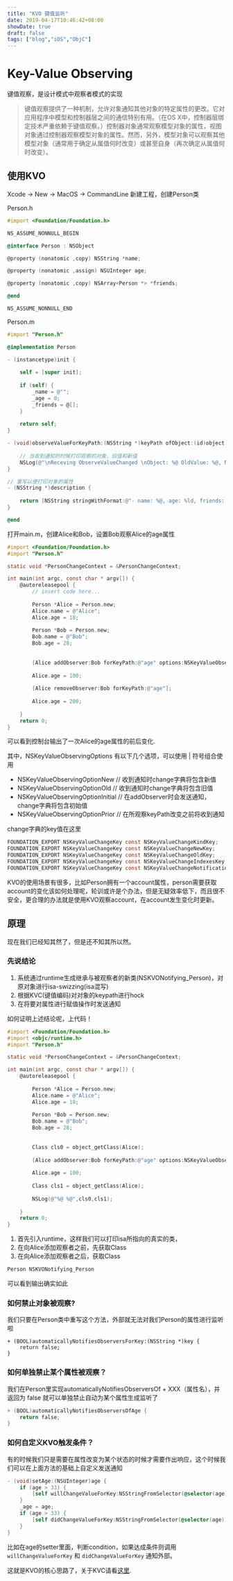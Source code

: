 ```yaml
---
title: "KVO 键值监听"
date: 2019-04-17T10:46:42+08:00
showDate: true
draft: false
tags: ["blog","iOS","ObjC"]
---
```


# Key-Value Observing

键值观察，是设计模式中观察者模式的实现

> 键值观察提供了一种机制，允许对象通知其他对象的特定属性的更改。它对应用程序中模型和控制器层之间的通信特别有用。（在OS X中，控制器层绑定技术严重依赖于键值观察。）控制器对象通常观察模型对象的属性，视图对象通过控制器观察模型对象的属性。然而，另外，模型对象可以观察其他模型对象（通常用于确定从属值何时改变）或甚至自身（再次确定从属值何时改变）。

## 使用KVO

Xcode -> New -> MacOS -> CommandLine 新建工程，创建Person类

Person.h

```objectivec
#import <Foundation/Foundation.h>

NS_ASSUME_NONNULL_BEGIN

@interface Person : NSObject

@property (nonatomic ,copy) NSString *name;

@property (nonatomic ,assign) NSUInteger age;

@property (nonatomic ,copy) NSArray<Person *> *friends;

@end

NS_ASSUME_NONNULL_END
```

Person.m

```objectivec
#import "Person.h"

@implementation Person

- (instancetype)init {
    
    self = [super init];
    
    if (self) {
        _name = @"";
        _age = 0;
        _friends = @[];
    }
    
    return self;
}

- (void)observeValueForKeyPath:(NSString *)keyPath ofObject:(id)object change:(NSDictionary<NSKeyValueChangeKey,id> *)change context:(void *)context {
    
    // 当收到通知的时候打印观察的对象，旧值和新值
    NSLog(@"\nReceving ObserveValueChanged \nObject: %@ OldValue: %@, NewValue: %@",object, change[NSKeyValueChangeOldKey], change[NSKeyValueChangeNewKey]);
}

// 重写以便打印对象的属性
- (NSString *)description {
    
    return [NSString stringWithFormat:@"- name: %@, age: %ld, friends: %@",self.name, self.age, self.friends];
}

@end
```

打开main.m，创建Alice和Bob，设置Bob观察Alice的age属性

```objectivec
#import <Foundation/Foundation.h>
#import "Person.h"

static void *PersonChangeContext = &PersonChangeContext;

int main(int argc, const char * argv[]) {
    @autoreleasepool {
        // insert code here...
        
        Person *Alice = Person.new;
        Alice.name = @"Alice";
        Alice.age = 18;
        
        Person *Bob = Person.new;
        Bob.name = @"Bob";
        Bob.age = 28;
        
        
        [Alice addObserver:Bob forKeyPath:@"age" options:NSKeyValueObservingOptionOld|NSKeyValueObservingOptionNew context:PersonChangeContext];
        
        Alice.age = 100;
        
        [Alice removeObserver:Bob forKeyPath:@"age"];
        
        Alice.age = 200;
        
    }
    return 0;
}
```

可以看到控制台输出了一次Alice的age属性的前后变化.

其中，NSKeyValueObservingOptions 有以下几个选项，可以使用 | 符号组合使用

- NSKeyValueObservingOptionNew // 收到通知时change字典将包含新值
- NSKeyValueObservingOptionOld // 收到通知时change字典将包含旧值
- NSKeyValueObservingOptionInitial // 在addObserver时会发送通知，change字典将包含初始值
- NSKeyValueObservingOptionPrior // 在所观察keyPath改变之前将收到通知

change字典的key值在这里

```objectivec
FOUNDATION_EXPORT NSKeyValueChangeKey const NSKeyValueChangeKindKey;
FOUNDATION_EXPORT NSKeyValueChangeKey const NSKeyValueChangeNewKey;
FOUNDATION_EXPORT NSKeyValueChangeKey const NSKeyValueChangeOldKey;
FOUNDATION_EXPORT NSKeyValueChangeKey const NSKeyValueChangeIndexesKey;
FOUNDATION_EXPORT NSKeyValueChangeKey const NSKeyValueChangeNotificationIsPriorKey 
```

KVO的使用场景有很多，比如Person拥有一个account属性，person需要获取account的变化该如何处理呢，轮训或许是个办法，但是无疑效率低下，而且很不安全，更合理的办法就是使用KVO观察account，在account发生变化时更新。

## 原理

现在我们已经知其然了，但是还不知其所以然。

### 先说结论

1. 系统通过runtime生成继承与被观察者的新类(NSKVONotifying_Person)，对原对象进行isa-swizzing(isa混写)
2. 根据KVC(键值编码)对对象的keypath进行hock
3. 在将要对属性进行赋值操作时发送通知

如何证明上述结论呢，上代码！

```objectivec
#import <Foundation/Foundation.h>
#import <objc/runtime.h>
#import "Person.h"

static void *PersonChangeContext = &PersonChangeContext;

int main(int argc, const char * argv[]) {
    @autoreleasepool {        
        
        Person *Alice = Person.new;
        Alice.name = @"Alice";
        Alice.age = 18;
        
        Person *Bob = Person.new;
        Bob.name = @"Bob";
        Bob.age = 28;
        
        
        Class cls0 = object_getClass(Alice);
        
        [Alice addObserver:Bob forKeyPath:@"age" options:NSKeyValueObservingOptionOld|NSKeyValueObservingOptionNew context:PersonChangeContext];
        
        Alice.age = 100;
        
        Class cls1 = object_getClass(Alice);
        
        NSLog(@"%@ %@",cls0,cls1);
        
    }
    return 0;
}
```

1. 首先引入runtime，这样我们可以打印isa所指向的真实的类，
2. 在向Alice添加观察者之前，先获取Class
3. 在向Alice添加观察者之后，获取Class

```objectivec
Person NSKVONotifying_Person
```

可以看到输出确实如此

### 如何禁止对象被观察?

我们只要在Person类中重写这个方法，外部就无法对我们Person的属性进行监听啦

```objc
+ (BOOL)automaticallyNotifiesObserversForKey:(NSString *)key {
    return false;
}
```

### 如何单独禁止某个属性被观察？

我们在Person里实现automaticallyNotifiesObserversOf + XXX（属性名），并返回为 false 就可以单独禁止自动为某个属性生成监听了

```objectivec
+ (BOOL)automaticallyNotifiesObserversOfAge {
    return false;
}
```

### 如何自定义KVO触发条件？

有的时候我们只是需要在属性改变为某个状态的时候才需要作出响应，这个时候我们可以在上面方法的基础上自定义发送通知

```objectivec
- (void)setAge:(NSUInteger)age {
    if (age > 33) {
        [self willChangeValueForKey:NSStringFromSelector(@selector(age))];
    }
    _age = age;
    if (age > 33) {
        [self didChangeValueForKey:NSStringFromSelector(@selector(age))];
    }
}
```

比如在age的setter里面，判断condition，如果达成条件则调用 `willChangeValueForKey` 和 `didChangeValueForKey` 通知外部。

这就是KVO的核心思路了，关于KVC请看[这里](https://k.felixplus.top/kvc/).